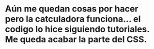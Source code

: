 # Aún me quedan cosas por hacer pero la catculadora funciona... el codigo lo hice siguiendo tutoriales. Me queda acabar la parte del CSS.
